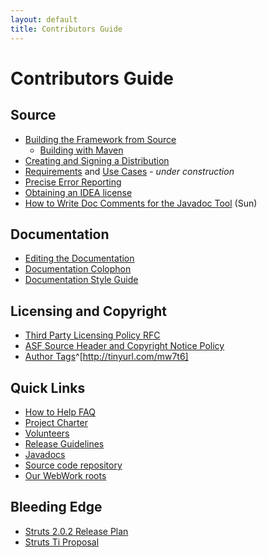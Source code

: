 ```yaml
---
layout: default
title: Contributors Guide
---
```


# Contributors Guide

## Source

- [Building the Framework from Source](building-the-framework-from-source)
  - [Building with Maven](building-with-maven)
- [Creating and Signing a Distribution](#PAGE_26375)
- [Requirements](#PAGE_29362) and [Use Cases](#PAGE_29364) - _under construction_ 
- [Precise Error Reporting](#PAGE_29826)
- [Obtaining an IDEA license](#PAGE_29381)
- [How to Write Doc Comments for the Javadoc Tool](http://java.sun.com/j2se/javadoc/writingdoccomments/) (Sun)

## Documentation

- [Editing the Documentation](#PAGE_27087)
- [Documentation Colophon](#PAGE_13822)
- [Documentation Style Guide](#PAGE_14055)

## Licensing and Copyright

- [Third Party Licensing Policy RFC](http://people.apache.org/~cliffs/3party.html)
- [ASF Source Header and Copyright Notice Policy](http://www.apache.org/legal/src-headers.html)
- [Author Tags](http://tinyurl.com/mw7t6)^[http://tinyurl.com/mw7t6]

## Quick Links

- [How to Help FAQ](../../helping)
- [Project Charter](../../bylaws)
- [Volunteers](../../volunteers)
- [Release Guidelines](../../releases)
- [Javadocs](http://people.apache.org/~mrdon/action2-api/)
- [Source code repository](https://svn.apache.org/repos/asf/struts/action2)
- [Our WebWork roots](http://today.java.net/pub/a//today/2005/02/25/opensymphony.html)

## Bleeding Edge

- [Struts 2.0.2 Release Plan](http://wiki.apache.org/struts/StrutsActionRelease202)
- [Struts Ti Proposal](http://wiki.apache.org/struts/StrutsTi)
